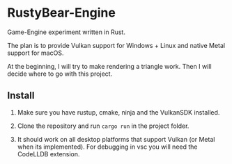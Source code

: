 # RustyBear-Engine
Game-Engine experiment written in Rust.

The plan is to provide Vulkan support for Windows + Linux and native Metal support for macOS.  

At the beginning, I will try to make rendering a triangle work. Then I will decide where to go with this project.

## Install

1. Make sure you have rustup, cmake, ninja and the VulkanSDK installed.

2. Clone the repository and run ```cargo run``` in the project folder.

3. It should work on all desktop platforms that support Vulkan (or Metal when its implemented). For debugging in vsc you will need the CodeLLDB extension.
